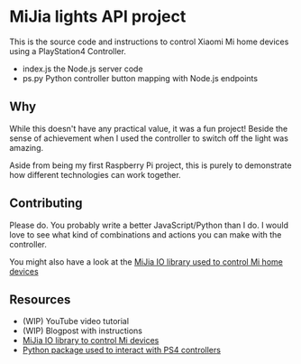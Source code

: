 # MiJia lights API project

This is the source code and instructions to control Xiaomi Mi home devices using a PlayStation4 Controller.

- index.js the Node.js server code
- ps.py Python controller button mapping with Node.js endpoints

## Why

While this doesn't have any practical value, it was a fun project! Beside the sense of achievement when I used the
controller to switch off the light was amazing.

Aside from being my first Raspberry Pi project, this is purely to demonstrate how different technologies can work
together.

## Contributing

Please do. You probably write a better JavaScript/Python than I do. I would love to see what kind of combinations and
actions you can make with the controller.

You might also have a look at
the [MiJia IO library used to control Mi home devices](https://github.com/salamwaddah/mijia-io)

## Resources

- (WIP) YouTube video tutorial
- (WIP) Blogpost with instructions
- [MiJia IO library to control Mi devices](https://github.com/salamwaddah/mijia-io)
- [Python package used to interact with PS4 controllers](https://github.com/ArturSpirin/pyPS4Controller)
